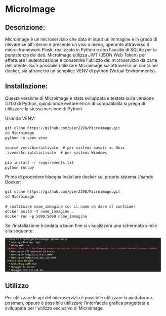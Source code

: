# MicroImage

## Descrizione: 
Microimage è un microservizio che data in input un immagine è in grado di rilevare se all'interno è presente un viso o meno, operante attraverso il micro-framework Flask, realizzato in Python e con l'ausilio di SQLite per la persistenza dei dati.
Microimage utilizza JWT (JSON Web Token) per effettuare l'autenticazione e consentire l'utilizzo del microservizio da parte dell'utente.
Sarà possibile utilizzare Microimage sia attraverso un container docker, sia attraverso un semplice VENV di python (Virtual Environments).

## Installazione: 

Questa versione di Microimage è stata sviluppata e testata sulla versione 3.11.0 di Python, quindi onde evitare errori di compatibilità si prega di utilizzare la stessa versione di Python

Usando VENV:
```
git clone https://github.com/pier2298/Microimage.git
cd Microimage
python -m venv venv

source venv/bin/activate  # per sistemi basati su Unix
.\venv\Scripts\activate  # per sistemi Windows

pip install -r requirements.txt
python run.py
```

Prima di procedere bisogna installare docker sul proprio sistema
Usando Docker:
```
git clone https://github.com/pier2298/Microimage.git
cd Microimage

# sostituire nome_immagine con il nome da dare al container
docker build -t nome_immagine .   
docker run -p 5000:5000 nome_immagine
```

Se l'installazione è andata a buon fine si visualizzerà una schermata simile alla seguente:

![Installazione andata a buon fine](/demo/ok.png)

## Utilizzo

Per utilizzare le api del microservizio è possibile utilizzare la piattaforma postman, oppure è possibile utilizzare l'interfaccia grafica progettata e sviluppata per l'utilizzo esclusivo di Microimage.
